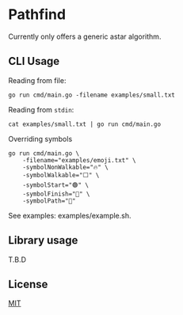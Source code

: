 # Pathfind

Currently only offers a generic astar algorithm.

## CLI Usage

Reading from file:

```console
go run cmd/main.go -filename examples/small.txt
```

Reading from `stdin`:

```console
cat examples/small.txt | go run cmd/main.go
```

Overriding symbols

```console
go run cmd/main.go \
    -filename="examples/emoji.txt" \
    -symbolNonWalkable="🔥" \
    -symbolWalkable="⬜" \
    -symbolStart="🟢" \
    -symbolFinish="🏁" \
    -symbolPath="🚗"
```

See examples: examples/example.sh.

## Library usage

T.B.D

## License

[MIT](./LICENSE)
